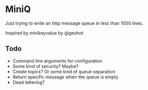# MiniQ

Just trying to write an http message queue in less than 1000 lines. 

Inspired by minikeyvalue by @geohot

## Todo
  - Command line arguments for configuration
  - Some kind of security? Maybe? 
  - Create topics? Or some kind of queue separation
  - Return specific message when the queue is empty
  - Dead lettering?
